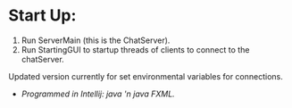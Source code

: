 # **Start Up:**
1) Run ServerMain (this is the ChatServer).
2) Run StartingGUI to startup threads of clients to connect to the chatServer.

Updated version currently for set environmental variables for connections.
 - _Programmed in Intellij: java 'n java FXML._
